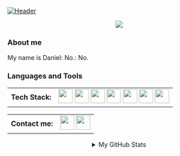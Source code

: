 [![Header](https://github.com/SoraRise/SoraRise/blob/master/accets/tenor%20(2)%20(1).gif)](https://vk.com/hikarin.none)

<p align="center"><img src="https://github.com/SoraRise/SoraRise/blob/master/accets/tenor%20(2)%20(1).gif"><p>

### About me
My name is Daniel: No.: No.

### Languages and Tools
<!-- ![JavaCore](https://img.shields.io/badge/-JavaCore-090909?style=for-the-badge&logo=Java&logoColor=FFFF00)
![JavaEE](https://img.shields.io/badge/-Java.EE-090909?style=for-the-badge&logo=Java&logoColor=FFFF00)
![Spring](https://img.shields.io/badge/-Spring-090909?style=for-the-badge&logo=Spring&logoColor=FFFF00)
![algorithms and data structures](https://img.shields.io/badge/-algorithms-090909?style=for-the-badge&logo=algorithms&logoColor=FF0000)
![HTML](https://img.shields.io/badge/-HTML-090909?style=for-the-badge&logo=HTML&logoColor=FF0000)
![CSS](https://img.shields.io/badge/-css-090909?style=for-the-badge&logo=css&logoColor=FF0000)
![SQL](https://img.shields.io/badge/-SQL-090909?style=for-the-badge&logo=mySQL&logoColor=FFFF00) -->

<table align="center" cellspacing="0" cellpadding="0">
  <tr>
    <td valign="middle">
      <strong>Tech Stack:</strong>
    </td>  
    <td valign="middle">
    <img width="32" src="https://github.com/SoraRise/SoraRise/blob/master/accets/java-icon.svg">
    <img width="32" src="https://github.com/SoraRise/SoraRise/blob/master/accets/kotlin-1.svg">
    <img width="32" src="https://github.com/SoraRise/SoraRise/blob/master/accets/postgresql-icon.svg">
    <img width="32" src="https://github.com/SoraRise/SoraRise/blob/master/accets/springio-icon.svg">
    <img width="32" src="https://github.com/SoraRise/SoraRise/blob/master/accets/w3_html5-icon.svg">
    <img width="32" src="https://github.com/SoraRise/SoraRise/blob/master/accets/w3_css-icon.svg">
    <a href="https://www.credly.com/earner/earned/badge/608ef8f1-e500-4d45-adee-18365e09bb74"><img width="32" src="https://github.com/SoraRise/SoraRise/blob/master/accets/Capture.PNG"></a>
    </td>
  </tr>  
</table>

<table align="center" cellspacing="0" cellpadding="0">
  <tr>
    <td valign="middle">
      <strong>Contact me: </strong>
    </td>  
    <td valign="middle">
    <a href="https://t.me/DanilRise"><img width="32" src="https://github.com/SoraRise/SoraRise/blob/master/accets/icons8-telegram-app.svg"></a>
    <a href="https://www.instagram.com/sora_rise/"><img width="32" src="https://github.com/SoraRise/SoraRise/blob/master/accets/icons8-instagram.svg"></a>    
    </td>
  </tr>  
</table>

<details align = "center">
<summary>My GitHub Stats</summary>

![Anurag's GitHub stats](https://github-readme-stats.vercel.app/api?username=SoraRise&show_icons=true&theme=onedark)

</detauls>